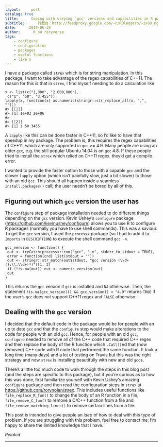 ```yaml
---
layout:     post
catalog: true
title:      Coping with varying `gcc` versions and capabilities in R packages
subtitle:      转载自：http://feedproxy.google.com/~r/RBloggers/~3/0D_ng77Uoss/
date:      2019-06-30
author:      R on roryverse
tags:
    - configure
    - configuration
    - packages
    - useful functions
    - like x
---
```








I have a package called `strex` which is for string manipulation. In this package, I want to take advantage of the regex capabilities of C++11. The reason for this is that in `strex`, I find myself needing to do a calculation like

```
x <- list(c("1,000", "2,000,000"),
 c("1", "50", "3,455"))
lapply(x, function(x) as.numeric(stringr::str_replace_all(x, ",", "")))
#> [[1]]
#> [1] 1e+03 2e+06
#> 
#> [[2]]
#> [1] 1 50 3455
```

A `lapply` like this can be done faster in C++11, so I’d like to have that speedup in my package. The problem is, this requires the regex capabilities of C++11, which are only supported in `gcc` >= 4.9. Many people are using an older `gcc`, e.g. the still popular Ubuntu 14.04 is on `gcc` 4.8. If these people tried to install the `strex` which relied on C++11 regex, they’d get a compile error.

I wanted to provide the faster option to those with a capable `gcc` and the slower `lapply` option (which isn’t painfully slow, just a bit slower) to those with an old `gcc`. This should all happen inside a seamless `install.packages()` call; the user needn’t be bored by all of this.

## Figuring out which `gcc` version the user has

The `configure` step of package installation needed to do different things depending on the `gcc` version. Kevin Ushey’s `configure` package (https://github.com/kevinushey/configure) allows you to use R to configure R packages (normally you have to use shell commands). This was a saviour. To get the `gcc` version, I used the `processx` package (so I had to add it to `Imports` in `DESCRIPTION`) to execute the shell command `gcc -v`.

```
gcc_version <- function() {
 out <- tryCatch(processx::run("gcc", "-v", stderr_to_stdout = TRUE),
 error = function(cnd) list(stdout = ""))
 out <- stringr::str_match(out$stdout, "gcc version (\\d+(?:\\.\\d+)*)")[1, 2]
 if (!is.na(out)) out <- numeric_version(out)
 out
}
```

This returns the `gcc` version if `gcc` is installed and `NA` otherwise. Then, the statement `!is.na(gcc_version()) && gcc_version() < "4.9"` returns `TRUE` if the user’s `gcc` does *not* support C++11 regex and `FALSE` otherwise.

## Dealing with the `gcc` version

I decided that the default code in the package would be for people with an up to date `gcc` and that the `configure` step would make alterations to the code for people with an old `gcc`. Hence, for people with an old `gcc`, `configure` needed to remove all of the C++ code that required C++ regex and then replace the body of the R function which `.Call()`ed that (now removed) C++ code with R code that performed the same function. It took a long time (many days) and a lot of testing on Travis but this was the right strategy and now `strex` is installing beautifully with new and old `gcc`s.

There’s a little too much code to walk through the steps in this blog post (and the steps are specific to this package), but if you’re curious as to how this was done, first familiarize yourself with Kevin Ushey’s amazing `configure` package and then read the configuration steps in `strex` at https://github.com/rorynolan/strex. This includes useful functions like `file_replace_R_fun()` to change the body of an R function in a file, `file_remove_C_fun()` to remove a C/C++ function from a file and `file_remove_matching_lines()` to remove certain lines from a file.

This post is intended to give people an *idea* of how to deal with this type of problem. If *you* are struggling with this problem, feel free to contact me; I’m happy to share the limited knowledge that I have.


*Related*







---
